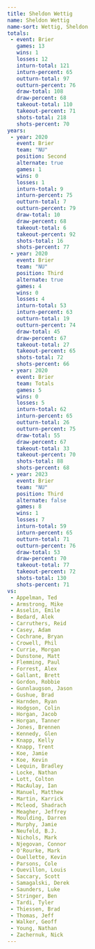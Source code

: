 ```yaml
---
title: Sheldon Wettig
name: Sheldon Wettig
name-sort: Wettig, Sheldon
totals:
 - event: Brier
   games: 13
   wins: 1
   losses: 12
   inturn-total: 121
   inturn-percent: 65
   outturn-total: 97
   outturn-percent: 76
   draw-total: 108
   draw-percent: 68
   takeout-total: 110
   takeout-percent: 71
   shots-total: 218
   shots-percent: 70
years:
 - year: 2020
   event: Brier
   team: "NU"
   position: Second
   alternate: true
   games: 1
   wins: 0
   losses: 1
   inturn-total: 9
   inturn-percent: 75
   outturn-total: 7
   outturn-percent: 79
   draw-total: 10
   draw-percent: 68
   takeout-total: 6
   takeout-percent: 92
   shots-total: 16
   shots-percent: 77
 - year: 2020
   event: Brier
   team: "NU"
   position: Third
   alternate: true
   games: 4
   wins: 0
   losses: 4
   inturn-total: 53
   inturn-percent: 63
   outturn-total: 19
   outturn-percent: 74
   draw-total: 45
   draw-percent: 67
   takeout-total: 27
   takeout-percent: 65
   shots-total: 72
   shots-percent: 66
 - year: 2020
   event: Brier
   team: Totals
   games: 5
   wins: 0
   losses: 5
   inturn-total: 62
   inturn-percent: 65
   outturn-total: 26
   outturn-percent: 75
   draw-total: 55
   draw-percent: 67
   takeout-total: 33
   takeout-percent: 70
   shots-total: 88
   shots-percent: 68
 - year: 2023
   event: Brier
   team: "NU"
   position: Third
   alternate: false
   games: 8
   wins: 1
   losses: 7
   inturn-total: 59
   inturn-percent: 65
   outturn-total: 71
   outturn-percent: 76
   draw-total: 53
   draw-percent: 70
   takeout-total: 77
   takeout-percent: 72
   shots-total: 130
   shots-percent: 71
vs:
 - Appelman, Ted
 - Armstrong, Mike
 - Asselin, Emile
 - Bedard, Alek
 - Carruthers, Reid
 - Casey, Adam
 - Cochrane, Bryan
 - Crowell, Phil
 - Currie, Morgan
 - Dunstone, Matt
 - Flemming, Paul
 - Forrest, Alex
 - Gallant, Brett
 - Gordon, Robbie
 - Gunnlaugson, Jason
 - Gushue, Brad
 - Harnden, Ryan
 - Hodgson, Colin
 - Horgan, Jacob
 - Horgan, Tanner
 - Jones, Brennen
 - Kennedy, Glen
 - Knapp, Kelly
 - Knapp, Trent
 - Koe, Jamie
 - Koe, Kevin
 - Lequin, Bradley
 - Locke, Nathan
 - Lott, Colton
 - MacAulay, Ian
 - Manuel, Matthew
 - Martin, Karrick
 - Mcleod, Shadrach
 - Meagher, Jeffrey
 - Moulding, Darren
 - Murphy, Jamie
 - Neufeld, B.J.
 - Nichols, Mark
 - Njegovan, Connor
 - O'Rourke, Mark
 - Ouellette, Kevin
 - Parsons, Cole
 - Quevillon, Louis
 - Saccary, Scott
 - Samagalski, Derek
 - Saunders, Luke
 - Stringer, Ben
 - Tardi, Tyler
 - Thiessen, Brad
 - Thomas, Jeff
 - Walker, Geoff
 - Young, Nathan
 - Zachernuk, Nick
---
```

